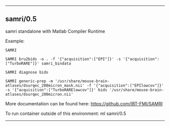 
----------------------------------
## samri/0.5 ##
samri standalone with Matlab Compiler Runtime

Example:
```
SAMRI

SAMRI bru2bids -o . -f '{"acquisition":["EPI"]}' -s '{"acquisition":["TurboRARE"]}' samri_bindata

SAMRI diagnose bids

SAMRI generic-prep -m '/usr/share/mouse-brain-atlases/dsurqec_200micron_mask.nii' -f '{"acquisition":["EPIlowcov"]}' -s '{"acquisition":["TurboRARElowcov"]}' bids '/usr/share/mouse-brain-atlases/dsurqec_200micron.nii'
```

More documentation can be found here: https://github.com/IBT-FMI/SAMRI

To run container outside of this environment: ml samri/0.5

----------------------------------
